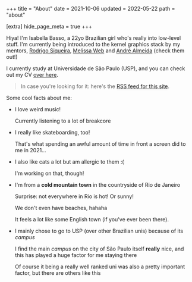 +++
title = "About"
date = 2021-10-06
updated = 2022-05-22
path = "about"

[extra]
hide_page_meta = true
+++

Hiya! I'm Isabella Basso, a 22yo Brazilian girl who's really into low-level stuff. I'm currently being introduced to the kernel graphics stack by my mentors, [Rodrigo Siqueira](https://siqueira.tech/), [Melissa Web](meow) and [André Almeida](auau) (check them out!)

I currently study at Universidade de São Paulo (USP), and you can check out my CV [over here](/CV.pdf).

> In case you're looking for it: here's the [RSS feed for this site](/rss.xml).

Some cool facts about me:

* I love weird music!

    Currently listening to a lot of breakcore
* I really like skateboarding, too!

    That's what spending an awful amount of time in front a screen did to me in 2021…
* I also like cats a lot but am allergic to them :(

    I'm working on that, though!
* I'm from a **cold mountain town** in the countryside of Rio de Janeiro

    Surprise: not everywhere in Rio is hot! Or sunny!

    We don't even have beaches, hahaha

    It feels a lot like some English town (if you've ever been there).
* I mainly chose to go to USP (over other Brazilian unis) because of its _campus_

    I find the main _campus_ on the city of São Paulo itself **really** nice, and this has played a huge factor for me staying there

    Of course it being a really well ranked uni was also a pretty important factor, but there are others like this
